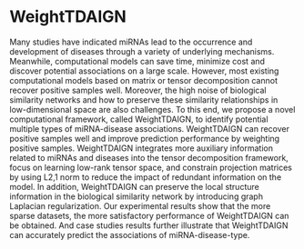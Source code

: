 # WeightTDAIGN
Many studies have indicated miRNAs lead to the occurrence and development of diseases through a variety of underlying mechanisms. Meanwhile, computational models can save time, minimize cost and discover potential associations on a large scale. However, most existing computational models based on matrix or tensor decomposition cannot recover positive samples well. Moreover, the high noise of biological similarity networks and how to preserve these similarity relationships in low-dimensional space are also challenges. To this end, we propose a novel computational framework, called WeightTDAIGN, to identify potential multiple types of miRNA-disease associations. WeightTDAIGN can recover positive samples well and improve prediction performance by weighting positive samples. WeightTDAIGN integrates more auxiliary information related to miRNAs and diseases into the tensor decomposition framework, focus on learning low-rank tensor space, and constrain projection matrices by using L2,1 norm to reduce the impact of redundant information on the model. In addition, WeightTDAIGN can preserve the local structure information in the biological similarity network by introducing graph Laplacian regularization. Our experimental results show that the more sparse datasets, the more satisfactory performance of WeightTDAIGN can be obtained. And case studies results further illustrate that WeightTDAIGN can accurately predict the associations of miRNA-disease-type.
